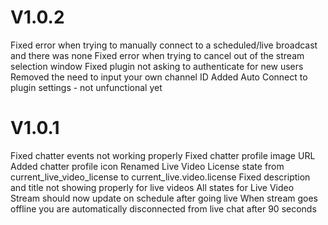 # V1.0.2
Fixed error when trying to manually connect to a scheduled/live broadcast and there was none
Fixed error when trying to cancel out of the stream selection window
Fixed plugin not asking to authenticate for new users
Removed the need to input your own channel ID
Added Auto Connect to plugin settings - not unfunctional yet


# V1.0.1
Fixed chatter events not working properly
Fixed chatter profile image URL
Added chatter profile icon
Renamed Live Video License state from current_live_video_license to current_live.video.license
Fixed description and title not showing properly for live videos
All states for Live Video Stream should now update on schedule after going live 
When stream goes offline you are automatically disconnected from live chat after 90 seconds
